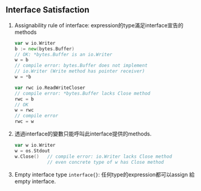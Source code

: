 ## Interface Satisfaction
1. Assignability rule of interface: expression的type滿足interface宣告的methods
    ```go
	var w io.Writer
	b := new(bytes.Buffer)
    // OK: *bytes.Buffer is an io.Writer
	w = b
	// compile error: bytes.Buffer does not implement
    // io.Writer (Write method has pointer receiver)
    w = *b

	var rwc io.ReadWriteCloser
    // compile error: *bytes.Buffer lacks Close method
	rwc = b
    // OK
	w = rwc
    // compile error
	rwc = w
    ```
2. 透過interface的變數只能呼叫此interface提供的methods.
    ```go
    var w io.Writer
    w = os.Stdout
    w.Close()   // compile error: io.Writer lacks Close method
                // even concrete type of w has Close method
    ```
3. Empty interface type `interface{}`: 任何type的expression都可以assign
   給empty interface.
